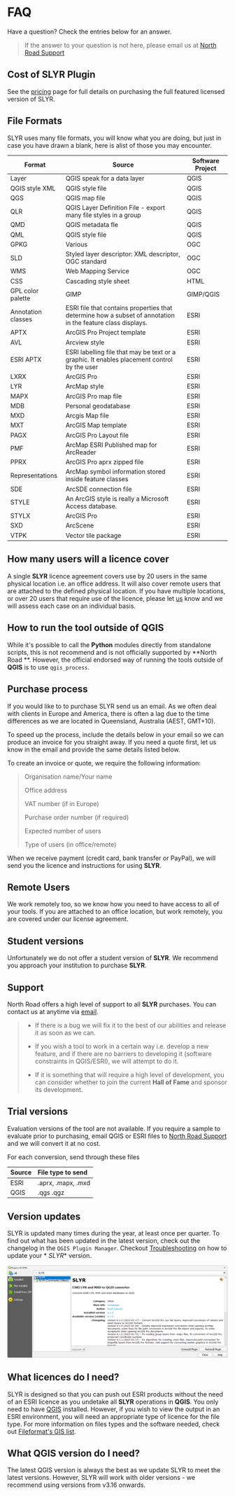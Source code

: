 # FAQ

Have a question? Check the entries below for an answer.
> If the answer to your question is not here, please email us
> at [North Road Support](mailto:info@north-road.com)

## Cost of SLYR Plugin

See the [pricing](pricing) page for full details on purchasing the full featured
licensed version of SLYR.

## File Formats

SLYR uses many file formats, you will know what you are doing, but just in case
you have drawn a blank, here is alist of those you may encounter.

| **Format**         | **Source**                                                                                                  | **Software Project** |
|--------------------|-------------------------------------------------------------------------------------------------------------|----------------------|
| Layer              | QGIS speak for a data layer                                                                                 | QGIS                 |
| QGIS style XML     | QGIS style file                                                                                             | QGIS                 |
| QGS                | QGIS map file                                                                                               | QGIS                 |
| QLR                | QGIS Layer Definition File - export many file styles in a group                                             | QGIS                 |
| QMD                | QGIS metadata fle                                                                                           | QGIS                 |
| QML                | QGIS style file                                                                                             | QGIS                 |
| GPKG               | Various                                                                                                     | OGC                  |
| SLD                | Styled layer descriptor: XML descriptor, OGC standard                                                       | OGC                  |
| WMS                | Web Mapping Service                                                                                         | OGC                  |
| CSS                | Cascading style sheet                                                                                       | HTML                 |
| GPL color palette  | GIMP                                                                                                        | GIMP/QGIS            |
| Annotation classes | ESRI file that contains properties that determine how a subset of annotation in the feature class displays. | ESRI                 |
| APTX               | ArcGIS Pro Project template                                                                                 | ESRI                 |
| AVL                | Arcview style                                                                                               | ESRI                 |
| ESRI APTX          | ESRI labelling file that may be text or a graphic. It enables placement control by the user                 | ESRI                 |
| LXRX               | ArcGIS Pro                                                                                                  | ESRI                 |
| LYR                | ArcMap style                                                                                                | ESRI                 |
| MAPX               | ArcGIS Pro map file                                                                                         | ESRI                 |
| MDB                | Personal geodatabase                                                                                        | ESRI                 |
| MXD                | Arcgis Map file                                                                                             | ESRI                 |
| MXT                | ArcGIS Map template                                                                                         | ESRI                 |
| PAGX               | ArcGIS Pro Layout file                                                                                      | ESRI                 |
| PMF                | ArcMap ESRI Published map for ArcReader                                                                     | ESRI                 |
| PPRX               | ArcGIS Pro aprx zipped file                                                                                 | ESRI                 |
| Representations    | ArcMap symbol information stored inside feature classes                                                     | ESRI                 |
| SDE                | ArcSDE connection file                                                                                      | ESRI                 |
| STYLE              | An ArcGIS style is really a Microsoft Access database.                                                      | ESRI                 |
| STYLX              | ArcGIS Pro                                                                                                  | ESRI                 |
| SXD                | ArcScene                                                                                                    | ESRI                 |
| VTPK               | Vector tile package                                                                                         | ESRI                 |

## How many users will a licence cover

A single **SLYR** licence agreement covers use by 20 users in the same physical
location i.e. an office address. It will also cover remote users that are
attached to the defined physical location. If you have multiple locations, or
over 20 users that require use of the licence, please
let [us](mailto:info@north-road.com) know and we will assess each case on an
individual basis.

## How to run the tool outside of QGIS

While it's possible to call the **Python** modules directly from standalone
scripts, this is not recommend and is not officially supported by **North Road
**. However, the official endorsed way of running the tools outside of **QGIS**
is to use `qgis_process`.

## Purchase process

If you would like to to purchase SLYR send us an email. As we often deal with
clients in Europe and America, there is often a lag due to the time differences
as we are located in Queensland, Australia (AEST, GMT+10).

To speed up the process, include the details below in your email so we can
produce an invoice for you straight away. If you need a quote first, let us
know in the email and provide the same details listed below.

To create an invoice or quote, we require the following information:

> Organisation name/Your name
>
> Office address
>
> VAT number (if in Europe)
>
> Purchase order number (if required)
>
> Expected number of users
>
> Type of users (in office/remote)

When we receive payment (credit card, bank transfer or PayPal), we will send
you the licence and instructions for using **SLYR**.

## Remote Users

We work remotely too, so we know how you need to have access to all of your
tools. If you are attached to an office location, but work remotely, you are
covered under our license agreement.

## Student versions

Unfortunately we do not offer a student version of **SLYR**. We recommend you
approach your institution to purchase **SLYR**.

## Support

North Road offers a high level of support to all **SLYR** purchases. You can
contact us at anytime via [email](mailto:info@north-road.com).
> - If there is a bug we will fix it to the best of our abilities and release
    it as soon as we can.
>
> - If you wish a tool to work in a certain way i.e. develop a new feature, and
    if there are no barriers to developing it (software constraints in
    QGIS/ESRI), we will attempt to do it.
>
> - If it is something that will require a high level of development, you can
    consider whether to join the current **Hall of Fame** and sponsor its
    development.

## Trial versions

Evaluation versions of the tool are not available. If you require a sample to
evaluate prior to purchasing, email QGIS or ESRI files
to [North Road Support](mailto:info@north-road.com) and we will convert it at
no cost.

For each conversion, send through these files

| Source | File type to send  |
|--------|:-------------------|
| ESRI   | .aprx, .mapx, .mxd |
| QGIS   | .qgs .qgz          |

## Version updates

SLYR is updated many times during the year, at least once per quarter. To find
out what has been updated in the latest version, check out the changelog in
the `QGIS Plugin Manager`.
Checkout [Troubleshooting](/user_guide/troubleshooting) on how to update your *
*SLYR** version.

![SLYR Changelog](../images/slyr_changelog.png)

## What licences do I need?

SLYR is designed so that you can push out ESRI products without the need of an
ESRI licence as you undetake all **SLYR** operations in **QGIS**. You only need
to have [QGIS](https://www.qgis.org/en/site/) installed. However, if you wish
to view the output in an ESRI environment, you will need an appropriate type of
licence for the file type. For more information on files types and the software
needed, check out [Fileformat's GIS list](https://docs.fileformat.com/gis/).

## What QGIS version do I need?

The latest QGIS version is always the best as we update SLYR to meet the latest
versions. However, SLYR will work with older versions - we recommend using
versions from v3.16 onwards.

